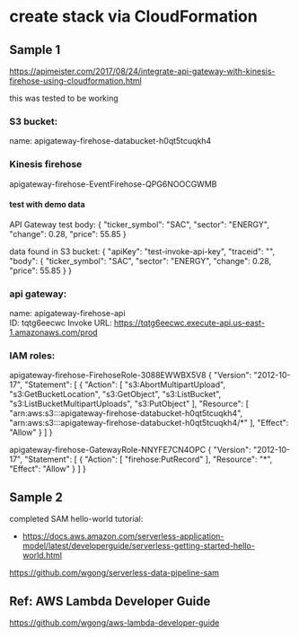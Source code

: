 # create stack via CloudFormation


## Sample 1 
https://apimeister.com/2017/08/24/integrate-api-gateway-with-kinesis-firehose-using-cloudformation.html

this was tested to be working


### S3 bucket: 
name: apigateway-firehose-databucket-h0qt5tcuqkh4

### Kinesis firehose
apigateway-firehose-EventFirehose-QPG6NOOCGWMB

#### test with demo data

API Gateway test body:
{
    "ticker_symbol": "SAC",
    "sector": "ENERGY",
    "change": 0.28,
    "price": 55.85
}

data found in S3 bucket:
{
    "apiKey": "test-invoke-api-key",
    "traceid": "",
    "body": {
        "ticker_symbol": "SAC",
        "sector": "ENERGY",
        "change": 0.28,
        "price": 55.85
    }
}

### api gateway:
name: apigateway-firehose-api		
ID: tqtg6eecwc
Invoke URL: https://tqtg6eecwc.execute-api.us-east-1.amazonaws.com/prod

### IAM roles:
apigateway-firehose-FirehoseRole-3088EWWBX5V8
{
    "Version": "2012-10-17",
    "Statement": [
        {
            "Action": [
                "s3:AbortMultipartUpload",
                "s3:GetBucketLocation",
                "s3:GetObject",
                "s3:ListBucket",
                "s3:ListBucketMultipartUploads",
                "s3:PutObject"
            ],
            "Resource": [
                "arn:aws:s3:::apigateway-firehose-databucket-h0qt5tcuqkh4",
                "arn:aws:s3:::apigateway-firehose-databucket-h0qt5tcuqkh4/*"
            ],
            "Effect": "Allow"
        }
    ]
}

apigateway-firehose-GatewayRole-NNYFE7CN4OPC
{
    "Version": "2012-10-17",
    "Statement": [
        {
            "Action": [
                "firehose:PutRecord"
            ],
            "Resource": "*",
            "Effect": "Allow"
        }
    ]
}


## Sample 2
completed SAM hello-world tutorial:
- https://docs.aws.amazon.com/serverless-application-model/latest/developerguide/serverless-getting-started-hello-world.html

https://github.com/wgong/serverless-data-pipeline-sam

## Ref: AWS Lambda Developer Guide
https://github.com/wgong/aws-lambda-developer-guide
